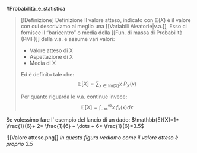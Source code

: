 #Probabilità_e_statistica 
>[!Definizione]  Definizione
>Il valore atteso, indicato con $\mathbb{E}(X)$ è il valore con cui descriviamo al meglio una [[Variabili Aleatorie|v.a.]],
>Esso ci fornisce il “baricentro” o media della [[Fun. di massa di Probabilità (PMF)]] della v.a. e assume vari valori:
>- Valore atteso di X
>- Aspettazione di X
>- Media di X
>
>Ed è definito tale che:
>$$\mathbb{E}[X]=\sum_{x\in \mathrm{Im}(X)}x\ P_{X}(x)$$
>
>Per quanto riguarda le v.a. continue invece:
>$$\mathbb{E}[X]=\int^\infty_{-\infty}x\ f_{x}(x)dx$$

Se volessimo fare l’ esempio del lancio di un dado:
$\mathbb{E}[X]=1* \frac{1}{6}+ 2* \frac{1}{6} + \dots + 6* \frac{1}{6}=3.5$

![[Valore atteso.png]]
*In questa figura vediamo come il valore atteso è proprio 3.5*

